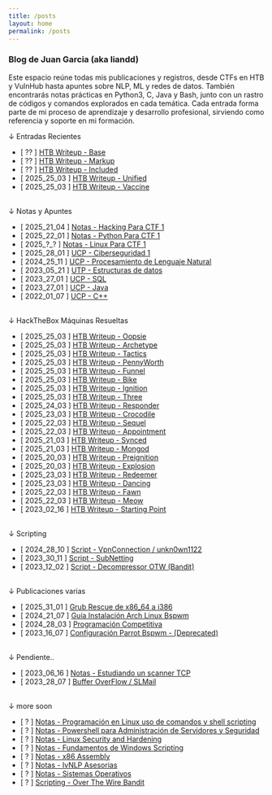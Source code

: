 ```yaml
---
title: /posts
layout: home
permalink: /posts
---
```


### Blog de Juan Garcia (aka liandd)

Este espacio reúne todas mis publicaciones y registros, desde CTFs en HTB y VulnHub hasta apuntes sobre NLP, ML y redes de datos. También encontrarás notas prácticas en Python3, C, Java y Bash, junto con un rastro de códigos y comandos explorados en cada temática.
Cada entrada forma parte de mi proceso de aprendizaje y desarrollo profesional, sirviendo como referencia y soporte en mi formación.

<p class="beb">↓ Entradas Recientes</p>

- [ ?? ] <a  href="">HTB Writeup - Base</a>
- [ ?? ] <a  href="">HTB Writeup - Markup</a>
- [ ?? ] <a  href="">HTB Writeup - Included</a>
- [ 2025_25_03 ] <a  href="\startingPointHTB.html#unified">HTB Writeup - Unified</a>
- [ 2025_25_03 ] <a  href="\startingPointHTB.html#vaccine">HTB Writeup - Vaccine</a>
<br><br>
<p class="beb">↓ Notas y Apuntes</p>

- [ 2025_21_04 ] <a  href="">Notas - Hacking Para CTF 1</a>
- [ 2025_22_01 ] <a  href="\pythonOfensivo.html">Notas - Python Para CTF 1</a>
- [ 2025_?_? ] <a  href="">Notas - Linux Para CTF 1</a>
- [ 2025_28_01 ] <a  href="\ciberseguridadUcp.html">UCP - Ciberseguridad 1</a>
- [ 2024_25_11 ] <a  href="\nlp.html">UCP - Procesamiento de Lenguaje Natural</a>
- [ 2023_05_21 ] <a  href="">UTP - Estructuras de datos</a>
- [ 2023_27_01 ] <a  href="">UCP - SQL</a>
- [ 2023_27_01 ] <a  href="">UCP - Java</a>
- [ 2022_01_07 ] <a  href="\c_programacionEstructurada.html">UCP - C++</a> 
<br><br>

<p class="beb">↓ HackTheBox Máquinas Resueltas</p>

- [ 2025_25_03 ] <a  href="\startingPointHTB.html#oopsie">HTB Writeup - Oopsie</a>
- [ 2025_25_03 ] <a  href="\startingPointHTB.html#archetype">HTB Writeup - Archetype</a>
- [ 2025_25_03 ] <a  href="\Tactics.html">HTB Writeup - Tactics</a>
- [ 2025_25_03 ] <a  href="\PennyWorth">HTB Writeup - PennyWorth</a>
- [ 2025_25_03 ] <a  href="\Funnel.html">HTB Writeup - Funnel</a>
- [ 2025_25_03 ] <a  href="\Bike.html">HTB Writeup - Bike</a>
- [ 2025_25_03 ] <a  href="\Ignition.html">HTB Writeup - Ignition</a>
- [ 2025_25_03 ] <a  href="\startingPointHTB.html#three">HTB Writeup - Three</a>
- [ 2025_24_03 ] <a  href="\startingPointHTB.html#responder">HTB Writeup - Responder</a>
- [ 2025_23_03 ] <a  href="\startingPointHTB.html#crocodile">HTB Writeup - Crocodile</a>
- [ 2025_22_03 ] <a  href="\startingPointHTB.html#sequel">HTB Writeup - Sequel</a>
- [ 2025_22_03 ] <a  href="\startingPointHTB.html#appointment">HTB Writeup - Appointment</a>
- [ 2025_21_03 ] <a  href="\Synced.html">HTB Writeup - Synced</a>
- [ 2025_21_03 ] <a  href="\Mongod.html">HTB Writeup - Mongod</a>
- [ 2025_20_03 ] <a  href="\Preignition.html">HTB Writeup - Preignition</a>
- [ 2025_20_03 ] <a  href="\Explosion.html">HTB Writeup - Explosion</a>
- [ 2025_23_03 ] <a  href="\startingPointHTB.html#redeemer">HTB Writeup - Redeemer</a>
- [ 2025_23_03 ] <a  href="\startingPointHTB.html#dancing">HTB Writeup - Dancing</a>
- [ 2025_22_03 ] <a  href="\startingPointHTB.html#fawn">HTB Writeup - Fawn</a>
- [ 2025_22_03 ] <a  href="\startingPointHTB.html#meow">HTB Writeup - Meow</a>
- [ 2023_02_16 ] <a  href="\startingPointHTB.html">HTB Writeup - Starting Point</a>
<br><br>

<p class="beb">↓ Scripting</p>

- [ 2024_28_10 ] <a  href="\vpnScript.html">Script - VpnConnection / unkn0wn1122</a>
- [ 2023_30_11 ] <a  href="\calcularSubnet.html">Script - SubNetting</a>
- [ 2023_12_02 ] <a  href="\decompressor.html">Script - Decompressor OTW (Bandit)</a>
<br><br>
<p class="beb">↓ Publicaciones varias</p>

- [ 2025_31_01 ] <a  href="\grubRescue.html">Grub Rescue de x86_64 a i386</a>
- [ 2024_21_07 ] <a  href="\guiaArch.html">Guía Instalación Arch Linux Bspwm</a>
- [ 2024_28_03 ] <a  href="\programacionCompetitiva.html">Programación Competitiva</a>
- [ 2023_16_07 ] <a  href="\dotfiles.html">Configuración Parrot Bspwm - (Deprecated)</a>
<br><br>
<p class="beb">↓ Pendiente..</p>

- [ 2023_06_16 ] <a  href="\scannerSh.html">Notas - Estudiando un scanner TCP</a>
- [ 2023_28_07 ] <a  href="\bufferOverflow_1er_Practica">Buffer OverFlow / SLMail</a>
<br><br>
<p class="beb">↓ more soon</p>

- [ ? ] <a  href="">Notas - Programación en Linux uso de comandos y shell scripting</a>
- [ ? ] <a  href="">Notas - Powershell para Administración de Servidores y Seguridad</a>
- [ ? ] <a  href="">Notas - Linux Security and Hardening</a>
- [ ? ] <a  href="">Notas - Fundamentos de Windows Scripting</a>
- [ ? ] <a  href="">Notas - x86 Assembly</a>
- [ ? ] <a  href="">Notas - IvNLP Asesorias</a>
- [ ? ] <a  href="">Notas - Sistemas Operativos</a>
- [ ? ] <a  href="">Scripting - Over The Wire Bandit</a>
